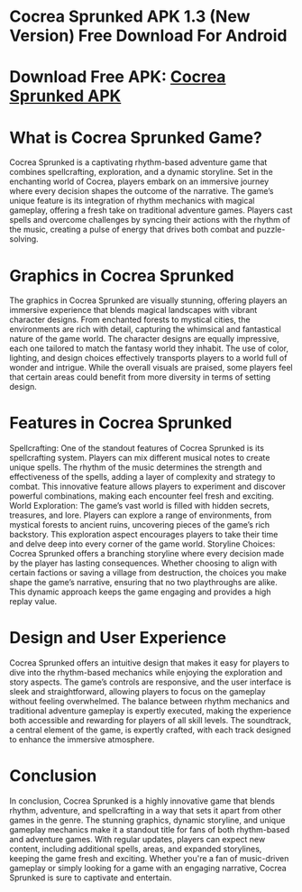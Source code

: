 # Cocrea Sprunked APK 1.3 (New Version) Free Download For Android
# Download Free APK: [Cocrea Sprunked APK](https://apkhihe.net/cocrea-sprunked/)

# What is Cocrea Sprunked Game?
Cocrea Sprunked is a captivating rhythm-based adventure game that combines spellcrafting, exploration, and a dynamic storyline. Set in the enchanting world of Cocrea, players embark on an immersive journey where every decision shapes the outcome of the narrative. The game’s unique feature is its integration of rhythm mechanics with magical gameplay, offering a fresh take on traditional adventure games. Players cast spells and overcome challenges by syncing their actions with the rhythm of the music, creating a pulse of energy that drives both combat and puzzle-solving.

# Graphics in Cocrea Sprunked
The graphics in Cocrea Sprunked are visually stunning, offering players an immersive experience that blends magical landscapes with vibrant character designs. From enchanted forests to mystical cities, the environments are rich with detail, capturing the whimsical and fantastical nature of the game world. The character designs are equally impressive, each one tailored to match the fantasy world they inhabit. The use of color, lighting, and design choices effectively transports players to a world full of wonder and intrigue. While the overall visuals are praised, some players feel that certain areas could benefit from more diversity in terms of setting design.

#  Features in Cocrea Sprunked
Spellcrafting: One of the standout features of Cocrea Sprunked is its spellcrafting system. Players can mix different musical notes to create unique spells. The rhythm of the music determines the strength and effectiveness of the spells, adding a layer of complexity and strategy to combat. This innovative feature allows players to experiment and discover powerful combinations, making each encounter feel fresh and exciting.
World Exploration: The game’s vast world is filled with hidden secrets, treasures, and lore. Players can explore a range of environments, from mystical forests to ancient ruins, uncovering pieces of the game’s rich backstory. This exploration aspect encourages players to take their time and delve deep into every corner of the game world.
Storyline Choices: Cocrea Sprunked offers a branching storyline where every decision made by the player has lasting consequences. Whether choosing to align with certain factions or saving a village from destruction, the choices you make shape the game’s narrative, ensuring that no two playthroughs are alike. This dynamic approach keeps the game engaging and provides a high replay value.

# Design and User Experience
Cocrea Sprunked offers an intuitive design that makes it easy for players to dive into the rhythm-based mechanics while enjoying the exploration and story aspects. The game’s controls are responsive, and the user interface is sleek and straightforward, allowing players to focus on the gameplay without feeling overwhelmed. The balance between rhythm mechanics and traditional adventure gameplay is expertly executed, making the experience both accessible and rewarding for players of all skill levels. The soundtrack, a central element of the game, is expertly crafted, with each track designed to enhance the immersive atmosphere.

# Conclusion
In conclusion, Cocrea Sprunked is a highly innovative game that blends rhythm, adventure, and spellcrafting in a way that sets it apart from other games in the genre. The stunning graphics, dynamic storyline, and unique gameplay mechanics make it a standout title for fans of both rhythm-based and adventure games. With regular updates, players can expect new content, including additional spells, areas, and expanded storylines, keeping the game fresh and exciting. Whether you're a fan of music-driven gameplay or simply looking for a game with an engaging narrative, Cocrea Sprunked is sure to captivate and entertain.
